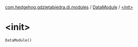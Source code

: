 [com.hedgehog.gdzietabiedra.di.modules](../index.md) / [DataModule](index.md) / [&lt;init&gt;](./-init-.md)

# &lt;init&gt;

`DataModule()`